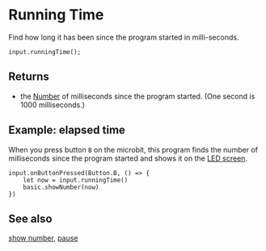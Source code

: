 # Running Time

Find how long it has been since the program started in milli-seconds.

```sig
input.runningTime();
```

## Returns

* the [Number](/types/number) of milliseconds since the program started. (One second is 1000 milliseconds.)

## Example: elapsed time

When you press button `B` on the microbit, this program finds the number of milliseconds since the program started and shows it on the [LED screen](/device/screen).

```blocks
input.onButtonPressed(Button.B, () => {
    let now = input.runningTime()
    basic.showNumber(now)
})
```

## See also

[show number](/reference/basic/show-number), [pause](/reference/basic/pause)